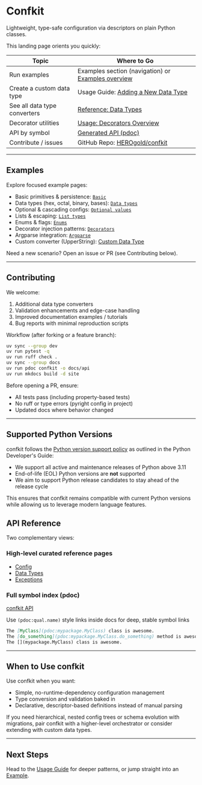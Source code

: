 # Confkit

Lightweight, type-safe configuration via descriptors on plain Python classes.

This landing page orients you quickly:

| Topic | Where to Go |
|-------|-------------|
| Run examples | Examples section (navigation) or [Examples overview](examples/index.md) |
| Create a custom data type | Usage Guide: [Adding a New Data Type](usage.md#adding-a-new-data-type) |
| See all data type converters | [Reference: Data Types](reference/data_types.md) |
| Decorator utilities | [Usage: Decorators Overview](usage.md#decorators-overview) |
| API by symbol | [Generated API (pdoc)](pdoc:confkit) |
| Contribute / issues | GitHub Repo: [HEROgold/confkit](https://github.com/HEROgold/confkit) |

---

## Examples

Explore focused example pages:

- Basic primitives & persistence: [`Basic`](examples/basic.md)
- Data types (hex, octal, binary, bases): [`Data types`](examples/data_types.md)
- Optional & cascading configs: [`Optional values`](examples/optional_values.md)
- Lists & escaping: [`List types`](examples/list_types.md)
- Enums & flags: [`Enums`](examples/enums.md)
- Decorator injection patterns: [`Decorators`](examples/decorators.md)
- Argparse integration: [`Argparse`](examples/argparse.md)
- Custom converter (UpperString): [Custom Data Type](examples/custom_data_type.md)

Need a new scenario? Open an issue or PR (see Contributing below).

---

## Contributing

We welcome:

1. Additional data type converters
2. Validation enhancements and edge-case handling
3. Improved documentation examples / tutorials
4. Bug reports with minimal reproduction scripts

Workflow (after forking or a feature branch):

```bash
uv sync --group dev
uv run pytest -q
uv run ruff check .
uv sync --group docs
uv run pdoc confkit -o docs/api
uv run mkdocs build -d site
```

Before opening a PR, ensure:

- All tests pass (including property-based tests)
- No ruff or type errors (pyright config in project)
- Updated docs where behavior changed

---

## Supported Python Versions

confkit follows the [Python version support policy](https://devguide.python.org/versions/) as outlined in the Python Developer's Guide:

- We support all active and maintenance releases of Python above 3.11
- End-of-life (EOL) Python versions are **not** supported
- We aim to support Python release candidates to stay ahead of the release cycle

This ensures that confkit remains compatible with current Python versions while allowing us to leverage modern language features.

## API Reference

Two complementary views:

### High-level curated reference pages

- [Config](reference/config.md)
- [Data Types](reference/data_types.md)
- [Exceptions](reference/exceptions.md)

### Full symbol index (pdoc)

[confkit API](pdoc:confkit)

Use `(pdoc:qual.name)` style links inside docs for deep, stable symbol links

```md
The [MyClass](pdoc:mypackage.MyClass) class is awesome.
The [do_something](pdoc:mypackage.MyClass.do_something) method is awesome.
The [](mypackage.MyClass) class is awesome.
```

---

## When to Use confkit

Use confkit when you want:

- Simple, no-runtime-dependency configuration management
- Type conversion and validation baked in
- Declarative, descriptor-based definitions instead of manual parsing

If you need hierarchical, nested config trees or schema evolution with migrations, pair confkit with a higher-level orchestrator or consider extending with custom data types.

---

## Next Steps

Head to the [Usage Guide](usage.md) for deeper patterns, or jump straight into an [Example](examples/index.md).

